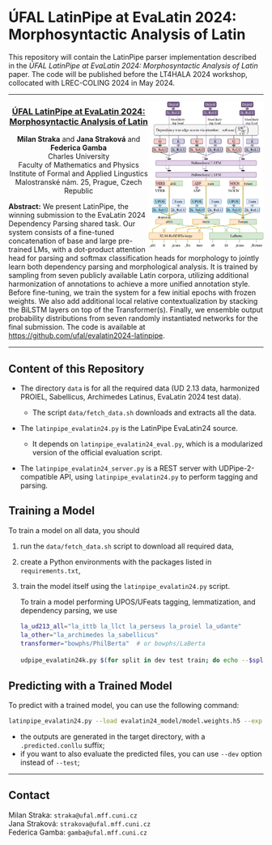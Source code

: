 # ÚFAL LatinPipe at EvaLatin 2024: Morphosyntactic Analysis of Latin

This repository will contain the LatinPipe parser implementation described in
the _ÚFAL LatinPipe at EvaLatin 2024: Morphosyntactic Analysis of Latin_ paper.
The code will be published before the LT4HALA 2024 workshop, collocated with LREC-COLING 2024 in May 2024.

---

<img src="figures/LatinPipe.svg" alt="LatinPipe Architecture" align="right" style="width: 45%">

<h3 align="center"><a href="https://arxiv.org/abs/2404.05839">ÚFAL LatinPipe at EvaLatin 2024: Morphosyntactic Analysis of Latin</a></h3>

<p align="center">
  <b>Milan Straka</b> and <b>Jana Straková</b> and <b>Federica Gamba</b><br>
  Charles University<br>
  Faculty of Mathematics and Physics<br>
  Institute of Formal and Applied Lingustics<br>
  Malostranské nám. 25, Prague, Czech Republic
</p>

**Abstract:** We present LatinPipe, the winning submission to the EvaLatin 2024
Dependency Parsing shared task. Our system consists of a fine-tuned
concatenation of base and large pre-trained LMs, with a dot-product attention
head for parsing and softmax classification heads for morphology to jointly
learn both dependency parsing and morphological analysis. It is trained by
sampling from seven publicly available Latin corpora, utilizing additional
harmonization of annotations to achieve a more unified annotation style. Before
fine-tuning, we train the system for a few initial epochs with frozen weights.
We also add additional local relative contextualization by stacking the BiLSTM
layers on top of the Transformer(s). Finally, we ensemble output probability
distributions from seven randomly instantiated networks for the final
submission. The code is available at <a href="https://github.com/ufal/evalatin2024-latinpipe">https://github.com/ufal/evalatin2024-latinpipe</a>.<br clear="both">

---

## Content of this Repository

- The directory `data` is for all the required data (UD 2.13 data, harmonized
  PROIEL, Sabellicus, Archimedes Latinus, EvaLatin 2024 test data).
  - The script `data/fetch_data.sh` downloads and extracts all the data.

- The `latinpipe_evalatin24.py` is the LatinPipe EvaLatin24 source.
  - It depends on `latinpipe_evalatin24_eval.py`, which is a modularized version
    of the official evaluation script.

- The `latinpipe_evalatin24_server.py` is a REST server with UDPipe-2-compatible
  API, using `latinpipe_evalatin24.py` to perform tagging and parsing.

## Training a Model

To train a model on all data, you should
1. run the `data/fetch_data.sh` script to download all required data,
2. create a Python environments with the packages listed in `requirements.txt`,
3. train the model itself using the `latinpipe_evalatin24.py` script.

   To train a model performing UPOS/UFeats tagging, lemmatization, and
   dependency parsing, we use
   ```sh
   la_ud213_all="la_ittb la_llct la_perseus la_proiel la_udante"
   la_other="la_archimedes la_sabellicus"
   transformer="bowphs/PhilBerta"  # or bowphs/LaBerta

   udpipe_evalatin24k.py $(for split in dev test train; do echo --$split; for tb in $la_ud213_all; do [ $tb-$split = la_proiel-train ] && tb=la_proielh; echo data/$tb/$tb-ud-$split.conllu; done; done) $(for tb in $la_other; do echo data/$tb/$tb-train.conllu; done) --transformers $transformer --epochs=30 --exp=evalatin24_model --subword_combination=last --epochs_frozen=10 --batch_size=64 --save_checkpoint
   ```

## Predicting with a Trained Model

To predict with a trained model, you can use the following command:
```sh
latinpipe_evalatin24.py --load evalatin24_model/model.weights.h5 --exp target_directory --test input1.conllu input2.conllu
```
- the outputs are generated in the target directory, with a `.predicted.conllu` suffix;
- if you want to also evaluate the predicted files, you can use `--dev` option instead of `--test`;

---

## Contact

Milan Straka: ``straka@ufal.mff.cuni.cz``\
Jana Straková: ``strakova@ufal.mff.cuni.cz``\
Federica Gamba: ``gamba@ufal.mff.cuni.cz``
